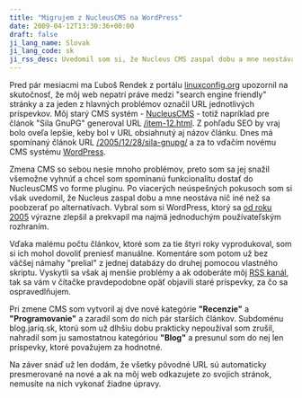 ```yaml
---
title: "Migrujem z NucleusCMS na WordPress"
date: 2009-04-12T13:30:36+00:00
draft: false
ji_lang_name: Slovak
ji_lang_code: sk
ji_rss_desc: Uvedomil som si, že Nucleus CMS zaspal dobu a mne neostáva nič iné než sa poobzerať po alternatívach. Vybral som si WordPress, ktorý sa od roku 2005 výrazne zlepšil a prekvapil ma najmä jednoduchým používateľským rozhraním.
---
```


Pred pár mesiacmi ma Ľuboš Rendek z portálu [linuxconfig.org][1] upozornil na skutočnosť, že môj web nepatrí práve medzi "search engine friendly" stránky a za jeden z hlavných problémov označil URL jednotlivých príspevkov. 
Môj starý CMS systém - [NucleusCMS][2] - totiž napríklad pre článok "Sila GnuPG" generoval URL [/item-12.html][3]. 
Z pohľadu SEO by vraj bolo oveľa lepšie, keby bol v URL obsiahnutý aj názov článku. 
Dnes má spomínaný článok URL [/2005/12/28/sila-gnupg/][4] a za to vďačím novému CMS systému [WordPress][5].

Zmena CMS so sebou nesie mnoho problémov, preto som sa jej snažil všemožne vyhnúť a chcel som spomínanú funkcionalitu dostať do NucleusCMS vo forme pluginu. 
Po viacerých neúspešných pokusoch som si však uvedomil, že Nucleus zaspal dobu a mne neostáva nič iné než sa poobzerať po alternatívach. 
Vybral som si WordPress, ktorý sa [od roku 2005][6] výrazne zlepšil a prekvapil ma najmä jednoduchým používateľským rozhraním.

Vďaka malému počtu článkov, ktoré som za tie štyri roky vyprodukoval, som si ich mohol dovoliť preniesť manuálne. 
Komentáre som potom už bez väčšej námahy "prelial" z jednej databázy do druhej pomocou vlastného skriptu. 
Vyskytli sa však aj menšie problémy a ak odoberáte môj [RSS kanál][7], tak sa vám v čítačke pravdepodobne opäť objavili staré príspevky, za čo sa ospravedlňujem.

Pri zmene CMS som vytvoril aj dve nové kategórie **"Recenzie"** a **"Programovanie"** a zaradil som do nich pár starších článkov. 
Subdoménu blog.jariq.sk, ktorú som už dlhšiu dobu prakticky nepoužíval som zrušil, nahradil som ju samostatnou kategóriou **"Blog"** a presunul som do nej len príspevky, ktoré považujem za hodnotné.

Na záver snáď už len dodám, že všetky pôvodné URL sú automaticky presmerované na nové a ak na môj web odkazujete zo svojich stránok, nemusíte na nich vykonať žiadne úpravy.


[1]: https://linuxconfig.org/
[2]: http://www.nucleuscms.org
[3]: /item-12.html
[4]: /2005/12/28/sila-gnupg/
[5]: https://www.wordpress.org
[6]: /let-the-show-begin/
[7]: /feed/